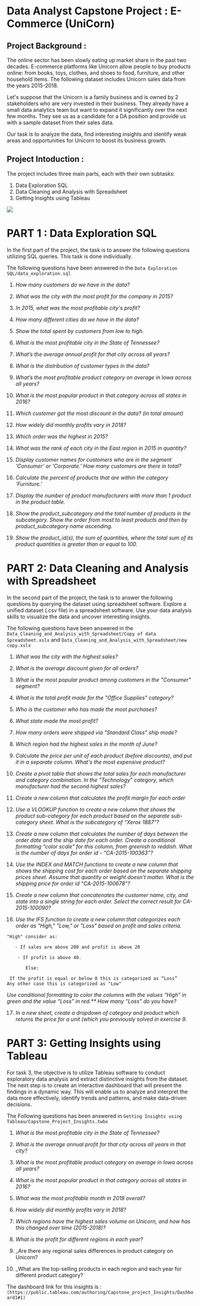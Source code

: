 # Data Analyst Capstone Project :  E-Commerce (UniCorn)
## Project Background :

The online sector has been slowly eating up market share in the past two decades. E-commerce platforms like Unicorn allow people to buy products online: from books, toys, clothes, and shoes to food, furniture, and other household items. The following dataset includes Unicorn sales data from the years 2015-2018.

Let's suppose that the Unicorn is a family business and is owned by 2 stakeholders who are very invested in their business. They already have a small data analytics team but want to expand it significantly over the next few months. They see us  as a candidate for a DA position and provide us with a sample dataset from their sales data.

Our task is to analyze the data, find interesting insights and identify weak areas and opportunities for Unicorn to boost its business growth.

## Project Intoduction :

The project includes three main parts, each with their own subtasks:

1. Data Exploration SQL
2. Data Cleaning and Analysis with Spreadsheet
3. Getting Insights using Tableau

![](https://github.com/siddhu1132/Capstone-Project-E-commerce-UniCorn-/blob/main/schema.png)

# PART 1 : Data Exploration SQL

In the first part of the project, the task is to answer the following questions utilizing SQL queries. This task is done individually.

The following questions have been answered in the ``Data Exploration SQL/data_exploration.sql``

1. _How many customers do we have in the data?_

2. _What was the city with the most profit for the company in 2015?_

3. _In 2015, what was the most profitable city's profit?_

4. _How many different cities do we have in the data?_

5. _Show the total spent by customers from low to high._

6. _What is the most profitable city in the State of Tennessee?_

7. _What’s the average annual profit for that city across all years?_

8. _What is the distribution of customer types in the data?_

9. _What’s the most profitable product category on average in Iowa across all years?_

10. _What is the most popular product in that category across all states in 2016?_
 
 11. _Which customer got the most discount in the data? (in total amount)_
 
12. _How widely did monthly profits vary in 2018?_

13. _Which order was the highest in 2015?_

14. _What was the rank of each city in the East region in 2015 in quantity?_

15. _Display customer names for customers who are in the segment ‘Consumer’ or ‘Corporate.’ How many customers are there in total?_

17. _Calculate the percent of products that are within the category ‘Furniture.’_

18. _Display the number of product manufacturers with more than 1 product in the product table._

19. _Show the product_subcategory and the total number of products in the subcategory. Show the order from most to least products and then by product_subcategory name ascending._

20. _Show the product_id(s), the sum of quantities, where the total sum of its product quantities is greater than or equal to 100._

# PART 2: Data Cleaning and Analysis with Spreadsheet

In the second part of the project, the task is to answer the following questions by querying the dataset using spreadsheet software.
Explore a unified dataset (.csv file) in a spreadsheet software. Use your data analysis skills to visualize the data and uncover interesting insights.

The following questions have been answered in the ``Data_Cleaning_and_Analysis_with_Spreadsheet/Copy of data Spreadsheet.xslx`` and ``Data_Cleaning_and_Analysis_with_Spreadsheet/new copy.xslx``

1. _What was the city with the highest sales?_

2. _What is the average discount given for all orders?_

3. _What is the most popular product among customers in the "Consumer" segment?_

4. _What is the total profit made for the "Office Supplies" category?_

5. _Who is the customer who has made the most purchases?_

6. _What state made the most profit?_

7. _How many orders were shipped via "Standard Class" ship mode?_

8. _Which region had the highest sales in the month of June?_

9. _Calculate the price per unit of each product (before discounts), and put it in a separate column. What's the most expensive product?_

10. _Create a pivot table that shows the total sales for each manufacturer and category combination. In the "Technology" category, which manufacturer had the second highest sales?_

11. _Create a new column that calculates the profit margin for each order_

12. _Use a VLOOKUP function to create a new column that shows the product sub-category for each product based on the separate sub-category sheet. What is the subcategory of “Xerox 1887”?_

13. _Create a new column that calculates the number of days between the order date and the ship date for each order. Create a conditional formatting “color scale” for this column, from greenish to reddish. What is the number of days for order id - “CA-2015-100363”?_

14. _Use the INDEX and MATCH functions to create a new column that shows the shipping cost for each order based on the separate shipping prices sheet. Assume that quantity or weight doesn’t matter. What is the shipping price for order id “CA-2015-100678”?_

15. _Create a new column that concatenates the customer name, city, and state into a single string for each order. Select the correct result for CA-2015-100090?_

16. _Use the IFS function to create a new column that categorizes each order as "High," "Low," or "Loss" based on profit and sales criteria._
```
"High" consider as:
  
   - If sales are above 200 and profit is above 20

    - If profit is above 40.

       Else:
 
 If the profit is equal or below 0 this is categorized as “Loss”
Any other case this is categorized as "Low"
```
_Use conditional formatting to color the columns with the values “High” in green and the value “Loss” in red.** 
How many “Loss” do you have?_

17. _In a new sheet, create a dropdown of category and product which returns the price for a unit (which you previously solved in exercise 9._

# PART 3: Getting Insights using Tableau

For task 3, the objective is to utilize Tableau software to conduct exploratory data analysis and extract distinctive insights from the dataset. The next step is to create an interactive dashboard that will present the findings in a dynamic way. This will enable us to analyze and interpret the data more effectively, identify trends and patterns, and make data-driven decisions.

The Following questions has been answered in ``Getting Insights using Tableau/Capstone_Project_Insights.twbx``

1. _What is the most profitable city in the State of Tennessee?_

2. _What is the average annual profit for that city across all years in that city?_

3. _What is the most profitable product category on average in Iowa across all years?_

4. _What is the most popular product in that category across all states in 2016?_

5. _What was the most profitable month in 2018 overall?_

6. _How widely did monthly profits vary in 2018?_

7. _Which regions have the highest sales volume on Unicorn, and how has this changed over time (2015-2018)?_

8. _What is the profit for different regions in each year?_

9. _Are there any regional sales differences in product category on Unicorn?

10. _What are the top-selling products in each region and each year for different product category?

The dashboard link for this insights is : `(https://public.tableau.com/authoring/Capstone_project_Insights/Dashboard1#1)`
